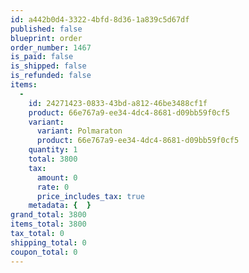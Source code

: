 ```yaml
---
id: a442b0d4-3322-4bfd-8d36-1a839c5d67df
published: false
blueprint: order
order_number: 1467
is_paid: false
is_shipped: false
is_refunded: false
items:
  -
    id: 24271423-0833-43bd-a812-46be3488cf1f
    product: 66e767a9-ee34-4dc4-8681-d09bb59f0cf5
    variant:
      variant: Polmaraton
      product: 66e767a9-ee34-4dc4-8681-d09bb59f0cf5
    quantity: 1
    total: 3800
    tax:
      amount: 0
      rate: 0
      price_includes_tax: true
    metadata: {  }
grand_total: 3800
items_total: 3800
tax_total: 0
shipping_total: 0
coupon_total: 0
---
```

